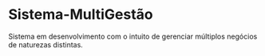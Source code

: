 # Sistema-MultiGestão
Sistema em desenvolvimento com o intuito de gerenciar múltiplos negócios de naturezas distintas.
